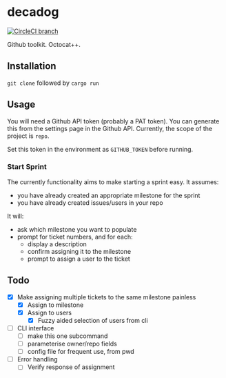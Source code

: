 # decadog

[![CircleCI branch](https://img.shields.io/circleci/project/github/tommilligan/decadog/master.svg)](https://circleci.com/gh/tommilligan/decadog)

Github toolkit. Octocat++.

## Installation

`git clone` followed by `cargo run`

## Usage

You will need a Github API token (probably a PAT token). You can generate this from
the settings page in the Github API. Currently, the scope of the project is `repo`.

Set this token in the environment as `GITHUB_TOKEN` before running.

### Start Sprint

The currently functionality aims to make starting a sprint easy. It assumes:

- you have already created an appropriate milestone for the sprint
- you have already created issues/users in your repo

It will:

- ask which milestone you want to populate
- prompt for ticket numbers, and for each:
  - display a description
  - confirm assigning it to the milestone
  - prompt to assign a user to the ticket

## Todo

- [x] Make assigning multiple tickets to the same milestone painless
  - [x] Assign to milestone
  - [x] Assign to users
    - [x] Fuzzy aided selection of users from cli
- [ ] CLI interface
  - [ ] make this one subcommand
  - [ ] parameterise owner/repo fields
  - [ ] config file for frequent use, from pwd
- [ ] Error handling
  - [ ] Verify response of assignment

